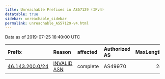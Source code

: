 ```yaml
---
title: Unreachable Prefixes in AS57129 (IPv4)
datatable: true
sidebar: unreachable_sidebar
permalink: unreachable_AS57129-v4.html
---
```


Data as of 2019-07-25 16:40:00 UTC


<div class="datatable-begin"></div>

| Prefix                                                   | Reason                                                                                                 | affected   | Authorized AS   |   MaxLength | Anchor                                         |   unreachable /24s |
|:---------------------------------------------------------|:-------------------------------------------------------------------------------------------------------|:-----------|:----------------|------------:|:-----------------------------------------------|-------------------:|
| [46.143.200.0/24](https://stat.ripe.net/46.143.200.0/24) | [INVALID ASN](https://rpki-validator.ripe.net/announcement-preview?asn=AS57129&prefix=46.143.200.0/24) | complete   | AS49970         |          24 | [RIPE](unreachable_RIPE_NCC_RPKI_Root-v4.html) |                  1 |

<div class="datatable-end"></div>